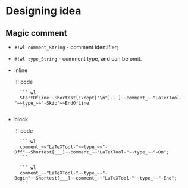 # Designing idea

## Magic comment

* `#!wl comment_String` - comment identifier;

* `#!wl type_String` - comment type, and can be omit.

* inline

    !!! code

        ``` wl
        StartOfLine~~Shortest[Except["\n"]...]~~comment_~~"LaTeXTool-"~~type_~~"-Skip"~~EndOfLine
        ```

* block

    !!! code

        ``` wl
        comment_~~"LaTeXTool-"~~type_~~"-Off"~~Shortest[___]~~comment_~~"LaTeXTool-"~~type_~~"-On";
        ```

        ``` wl
        comment_~~"LaTeXTool-"~~type_~~"-Begin"~~Shortest[___]~~comment_~~"LaTeXTool-"~~type_~~"-End";
        ```
